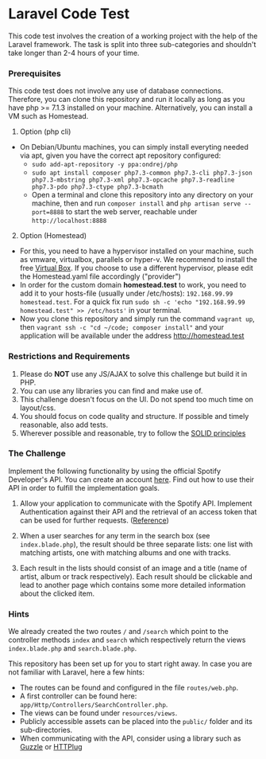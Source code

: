 # Laravel Code Test

This code test involves the creation of a working project with the help of the Laravel framework.
The task is split into three sub-categories and shouldn't take longer than 2-4 hours of your time.

### Prerequisites
This code test does not involve any use of database connections. Therefore, you can clone this repository and run it locally as long as you have php >= 7.1.3 installed on your machine. Alternatively, you can install a VM such as Homestead.

1. Option (php cli)
- On Debian/Ubuntu machines, you can simply install everyting needed via apt, given you have the correct apt repository configured:
    - `sudo add-apt-repository -y ppa:ondrej/php`    
    - `sudo apt install composer php7.3-common php7.3-cli php7.3-json php7.3-mbstring php7.3-xml php7.3-opcache php7.3-readline php7.3-pdo php7.3-ctype php7.3-bcmath`
    - Open a terminal and clone this repository into any directory on your machine, then and run `composer install` and `php artisan serve --port=8888` to start the web server, reachable under `http://localhost:8888`
2. Option (Homestead)
- For this, you need to have a hypervisor installed on your machine, such as vmware, virtualbox, parallels or hyper-v. We recommend to install the free [Virtual Box](https://www.virtualbox.org/wiki/Downloads). If you choose to use a different hypervisor, please edit the Homestead.yaml file accordingly ("provider")
- In order for the custom domain **homestead.test** to work, you need to add it to your hosts-file (usually under /etc/hosts): `192.168.99.99 homestead.test`. For a quick fix run `sudo sh -c 'echo "192.168.99.99 homestead.test" >> /etc/hosts'` in your terminal.
- Now you clone this repository and simply run the command `vagrant up`, then `vagrant ssh -c "cd ~/code; composer install"` and your application will be available under the address http://homestead.test

### Restrictions and Requirements
1. Please do **NOT** use any JS/AJAX to solve this challenge but build it in PHP. 
1. You can use any libraries you can find and make use of.
1. This challenge doesn't focus on the UI. Do not spend too much time on layout/css.
1. You should focus on code quality and structure. If possible and timely reasonable, also add tests.
1. Wherever possible and reasonable, try to follow the [SOLID principles](https://en.wikipedia.org/wiki/SOLID)

### The Challenge
Implement the following functionality by using the official Spotify Developer's API. You can create an account [here](https://developer.spotify.com/dashboard/). Find out how to use their API in order to fulfill the implementation goals.

1. Allow your application to communicate with the Spotify API. Implement Authentication against their API and the retrieval of an access token that can be used for further requests. ([Reference](https://developer.spotify.com/documentation/general/guides/authorization-guide/#client-credentials-flow))

1. When a user searches for any term in the search box (see `index.blade.php`), the result should be three separate lists: one list with matching artists, one with matching albums and one with tracks.

1. Each result in the lists should consist of an image and a title (name of artist, album or track respectively). Each result should be clickable and lead to another page which contains some more detailed information about the clicked item.


### Hints
We already created the two routes `/` and `/search` which point to the controller methods `index` and `search` which respectively return the views `index.blade.php` and `search.blade.php`.

This repository has been set up for you to start right away. In case you are not familiar with Laravel, here a few hints:
- The routes can be found and configured in the file `routes/web.php`.
- A first controller can be found here: `app/Http/Controllers/SearchController.php`.
- The views can be found under `resources/views`.
- Publicly accessible assets can be placed into the `public/` folder and its sub-directories.
- When communicating with the API, consider using a library such as [Guzzle](http://docs.guzzlephp.org/en/stable/) or [HTTPlug](http://docs.php-http.org/en/latest/httplug/tutorial.html)


